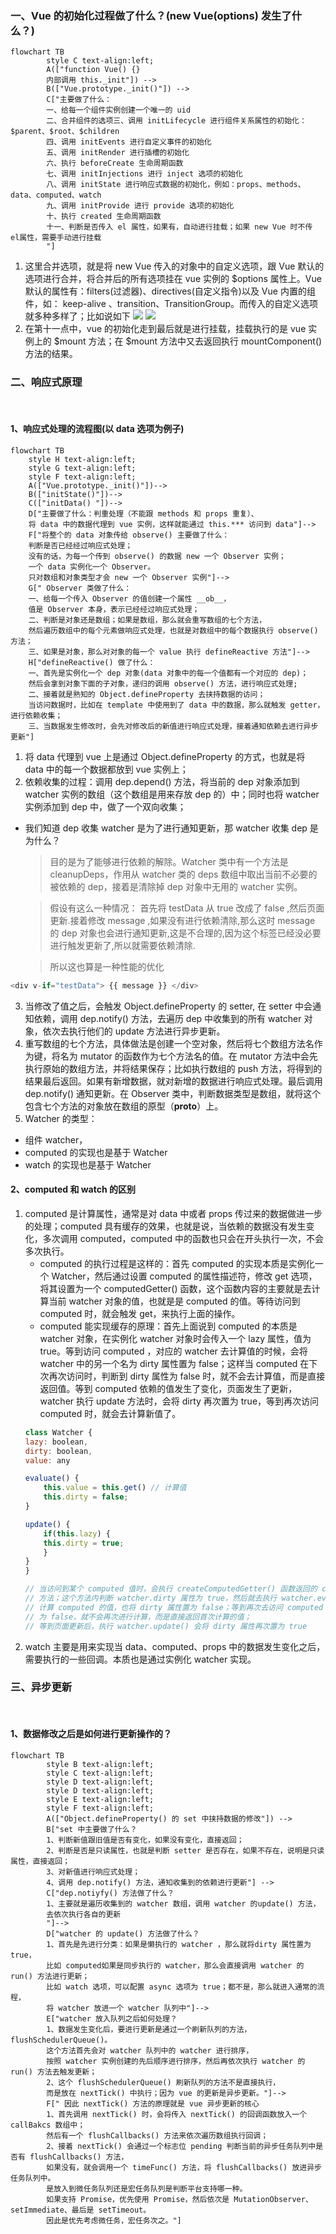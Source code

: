 ### 一、Vue 的初始化过程做了什么？(new Vue(options) 发生了什么？)
```mermaid
flowchart TB
        style C text-align:left;
        A(["function Vue() {}
        内部调用 this._init"]) -->
        B(["Vue.prototype._init()"]) -->
        C["主要做了什么：
        一、给每一个组件实例创建一个唯一的 uid
        二、合并组件的选项三、调用 initLifecycle 进行组件关系属性的初始化：$parent、$root、$children
        四、调用 initEvents 进行自定义事件的初始化
        五、调用 initRender 进行插槽的初始化
        六、执行 beforeCreate 生命周期函数
        七、调用 initInjections 进行 inject 选项的初始化
        八、调用 initState 进行响应式数据的初始化，例如：props、methods、data、computed、watch
        九、调用 initProvide 进行 provide 选项的初始化
        十、执行 created 生命周期函数
        十一、判断是否传入 el 属性，如果有，自动进行挂载；如果 new Vue 时不传 el属性，需要手动进行挂载
        "]
```
1. 这里合并选项，就是将 new Vue 传入的对象中的自定义选项，跟 Vue 默认的选项进行合并，将合并后的所有选项挂在 vue 实例的 $options 属性上。Vue 默认的属性有：filters(过滤器)、directives(自定义指令)以及 Vue 内置的组件，如： keep-alive 、transition、TransitionGroup。而传入的自定义选项就多种多样了；比如说如下
![](./image/image1.png)
![](./image/image2.png)
2. 在第十一点中，vue 的初始化走到最后就是进行挂载，挂载执行的是 vue 实例上的 $mount 方法；在 $mount 方法中又去返回执行 mountComponent() 方法的结果。

### 二、响应式原理
&nbsp;
#### 1、响应式处理的流程图(以 data 选项为例子)
```mermaid
flowchart TB
    style H text-align:left;
    style G text-align:left;
    style F text-align:left;
    A(["Vue.prototype._init()"])-->
    B(["initState()"])-->
    C(["initData() "])-->
    D["主要做了什么：判重处理（不能跟 methods 和 props 重复）、
    将 data 中的数据代理到 vue 实例，这样就能通过 this.*** 访问到 data"]-->
    F["将整个的 data 对象传给 observe() 主要做了什么：
    判断是否已经经过响应式处理；
    没有的话，为每一个传到 observe() 的数据 new 一个 Observer 实例；
    一个 data 实例化一个 Observer。
    只对数组和对象类型才会 new 一个 Observer 实例"]-->
    G[" Observer 类做了什么：
    一、给每一个传入 Observer 的值创建一个属性 __ob__，
    值是 Observer 本身，表示已经经过响应式处理；
    二、判断是对象还是数组；如果是数组，那么就会重写数组的七个方法，
    然后遍历数组中的每个元素做响应式处理，也就是对数组中的每个数据执行 observe() 方法；
    三、如果是对象，那么对对象的每一个 value 执行 defineReactive 方法"]-->
    H["defineReactive() 做了什么：
    一、首先是实例化一个 dep 对象(data 对象中的每一个值都有一个对应的 dep)；
    然后会拿到对象下面的子对象，递归的调用 observe() 方法，进行响应式处理;
    二、接着就是熟知的 Object.defineProperty 去挟持数据的访问；
    当访问数据时，比如在 template 中使用到了 data 中的数据，那么就触发 getter，进行依赖收集；
    三、当数据发生修改时，会先对修改后的新值进行响应式处理，接着通知依赖去进行异步更新"]
```
1. 将 data 代理到 vue 上是通过 Object.defineProperty 的方式，也就是将 data 中的每一个数据都放到 vue 实例上；
2. 依赖收集的过程：调用 dep.depend() 方法，将当前的 dep 对象添加到 watcher 实例的数组（这个数组是用来存放 dep 的）中；同时也将 watcher 实例添加到 dep 中，做了一个双向收集；
* 我们知道 dep 收集 watcher 是为了进行通知更新，那 watcher 收集 dep 是为什么？
    >目的是为了能够进行依赖的解除。Watcher 类中有一个方法是 cleanupDeps，作用从 watcher 类的 deps 数组中取出当前不必要的被依赖的 dep，接着是清除掉 dep 对象中无用的 watcher 实例。

    > 假设有这么一种情况：
    首先将 testData 从 true 改成了 false ,然后页面更新.接着修改 message ,如果没有进行依赖清除,那么这时 message 的 dep 对象也会进行通知更新,这是不合理的,因为这个标签已经没必要进行触发更新了,所以就需要依赖清除.

    > 所以这也算是一种性能的优化
```javascript
<div v-if="testData"> {{ message }} </div>
```


3. 当修改了值之后，会触发 Object.defineProperty 的 setter, 在 setter 中会通知依赖，调用 dep.notify() 方法，去遍历 dep 中收集到的所有 watcher 对象，依次去执行他们的 update 方法进行异步更新。
4. 重写数组的七个方法，具体做法是创建一个空对象，然后将七个数组方法名作为键，将名为 mutator 的函数作为七个方法名的值。在 mutator 方法中会先执行原始的数组方法，并将结果保存；比如执行数组的 push 方法，将得到的结果最后返回。如果有新增数据，就对新增的数据进行响应式处理。最后调用 dep.notify() 通知更新。在 Observer 类中，判断数据类型是数组，就将这个包含七个方法的对象放在数组的原型（__proto__）上。
5. Watcher 的类型：
 *   组件 watcher，
 *   computed 的实现也是基于 Watcher
 *   watch 的实现也是基于 Watcher

#### 2、computed 和 watch 的区别
1. computed 是计算属性，通常是对 data 中或者 props 传过来的数据做进一步的处理；computed 具有缓存的效果，也就是说，当依赖的数据没有发生变化，多次调用 computed，computed 中的函数也只会在开头执行一次，不会多次执行。
    * computed 的执行过程是这样的：首先 computed 的实现本质是实例化一个 Watcher，然后通过设置 computed 的属性描述符，修改 get 选项，将其设置为一个 computedGetter() 函数，这个函数内容的主要就是去计算当前 watcher 对象的值，也就是是 computed 的值。等待访问到 computed 时，就会触发 get，来执行上面的操作。
    * computed 能实现缓存的原理：首先上面说到 computed 的本质是 watcher 对象，在实例化 watcher 对象时会传入一个 lazy 属性，值为 true。等到访问 computed ，对应的 watcher 去计算值的时候，会将 watcher 中的另一个名为 dirty 属性置为 false；这样当 computed 在下次再次访问时，判断到 dirty 属性为 false 时，就不会去计算值，而是直接返回值。等到 computed 依赖的值发生了变化，页面发生了更新，watcher 执行 update 方法时，会将 dirty 再次置为 true，等到再次访问 computed 时，就会去计算新值了。
    ``` javascript
    class Watcher {
    lazy: boolean,
    dirty: boolean,
    value: any

    evaluate() {
        this.value = this.get()	// 计算值
        this.dirty = false;
    }

    update() {
        if(this.lazy) {
        this.dirty = true;
        }
    }
    }

    // 当访问到某个 computed 值时，会执行 createComputedGetter() 函数返回的 computedGetter
    // 方法；这个方法内判断 watcher.dirty 属性为 true，然后就去执行 watcher.evaluate() 方法
    // 计算 computed 的值，也将 dirty 属性置为 false；等到再次去访问 computed 时，由于 dirty
    // 为 false，就不会再次进行计算，而是直接返回首次计算的值；
    // 等到页面更新后，执行 watcher.update() 会将 dirty 属性再次置为 true
    ```
2. watch 主要是用来实现当 data、computed、props 中的数据发生变化之后，需要执行的一些回调。本质也是通过实例化 watcher 实现。

### 三、异步更新
&nbsp;
#### 1、数据修改之后是如何进行更新操作的？
```mermaid
flowchart TB
        style B text-align:left;
        style C text-align:left;
        style D text-align:left;
        style D text-align:left;
        style E text-align:left;
        style F text-align:left;
        A(["Object.defineProperty() 的 set 中挟持数据的修改"]) -->
        B["set 中主要做了什么？
        1、判断新值跟旧值是否有变化，如果没有变化，直接返回；
        2、判断是否是只读属性，也就是判断 setter 是否存在，如果不存在，说明是只读属性，直接返回；
        3、对新值进行响应式处理；
        4、调用 dep.notify() 方法，通知收集到的依赖进行更新"] -->
        C["dep.notiyfy() 方法做了什么？
        1、主要就是遍历收集到的 watcher 数组，调用 watcher 的update() 方法，
        去依次执行各自的更新
        "]-->
        D["watcher 的 update() 方法做了什么？
        1、首先是先进行分类：如果是懒执行的 watcher ，那么就将dirty 属性置为 true，
        比如 computed如果是同步执行的 watcher，那么会直接调用 watcher 的 run() 方法进行更新；
        比如 watch 选项，可以配置 async 选项为 true；都不是，那么就进入通常的流程，
        将 watcher 放进一个 watcher 队列中"]-->
        E["watcher 放入队列之后如何处理？
        1、数据发生变化后，要进行更新是通过一个刷新队列的方法，flushSchedulerQueue()。
        这个方法首先会对 watcher 队列中的 watcher 进行排序，
        按照 watcher 实例创建的先后顺序进行排序，然后再依次执行 watcher 的 run() 方法去触发更新；
        2、这个 flushSchedulerQueue() 刷新队列的方法不是直接执行，
        而是放在 nextTick() 中执行；因为 vue 的更新是异步更新。"]-->
        F[" 因此 nextTick() 方法的原理就是 vue 异步更新的核心
        1、首先调用 nextTick() 时，会将传入 nextTick() 的回调函数放入一个 callBakcs 数组中；
        然后有一个 flushCallbacks() 方法来依次遍历数组执行回调；
        2、接着 nextTick() 会通过一个标志位 pending 判断当前的异步任务队列中是否有 flushCallbacks() 方法，
        如果没有，就会调用一个 timeFunc() 方法，将 flushCallbacks() 放进异步任务队列中。
        是放入到微任务队列还是宏任务队列是判断平台支持哪一种。
        如果支持 Promise，优先使用 Promise，然后依次是 MutationObserver、setImmediate、最后是 setTimeout。
        因此是优先考虑微任务，宏任务次之。"]
```



